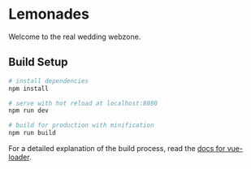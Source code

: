 # Lemonades

Welcome to the real wedding webzone. 

## Build Setup

``` bash
# install dependencies
npm install

# serve with hot reload at localhost:8080
npm run dev

# build for production with minification
npm run build
```

For a detailed explanation of the build process, read the [docs for vue-loader](http://vuejs.github.io/vue-loader).
